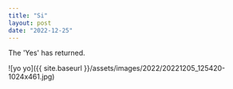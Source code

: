 ```yaml
---
title: "Si"
layout: post
date: "2022-12-25"
---
```


The 'Yes' has returned.

![yo yo]({{ site.baseurl }}/assets/images/2022/20221205_125420-1024x461.jpg)
